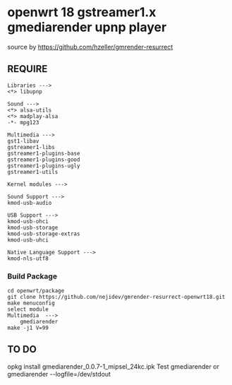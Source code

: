 # openwrt 18 gstreamer1.x gmediarender upnp player
source by https://github.com/hzeller/gmrender-resurrect

## REQUIRE
	Libraries --->
	<*> libupnp

	Sound ---> 
	<*> alsa-utils
	<*> madplay-alsa
	-*- mpg123

	Multimedia --->
	gst1-libav
	gstreamer1-libs
	gstreamer1-plugins-base
	gstreamer1-plugins-good
	gstreamer1-plugins-ugly
	gstreamer1-utils

	Kernel modules --->

	Sound Support --->
	kmod-usb-audio

	USB Support --->
	kmod-usb-ohci
	kmod-usb-storage
	kmod-usb-storage-extras
	kmod-usb-uhci

	Native Language Support --->
	kmod-nls-utf8

### Build Package
	cd openwrt/package
	git clone https://github.com/nejidev/gmrender-resurrect-openwrt18.git
	make menuconfig 
	select module
	Multimedia  --->
		gmediarender
	make -j1 V=99

## TO DO

opkg install gmediarender_0.0.7-1_mipsel_24kc.ipk
Test gmediarender or gmediarender --logfile=/dev/stdout
